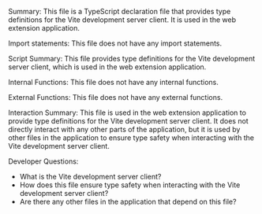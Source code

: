 Summary:
This file is a TypeScript declaration file that provides type definitions for the Vite development server client. It is used in the web extension application.

Import statements:
This file does not have any import statements.

Script Summary:
This file provides type definitions for the Vite development server client, which is used in the web extension application.

Internal Functions:
This file does not have any internal functions.

External Functions:
This file does not have any external functions.

Interaction Summary:
This file is used in the web extension application to provide type definitions for the Vite development server client. It does not directly interact with any other parts of the application, but it is used by other files in the application to ensure type safety when interacting with the Vite development server client.

Developer Questions:
- What is the Vite development server client?
- How does this file ensure type safety when interacting with the Vite development server client?
- Are there any other files in the application that depend on this file?